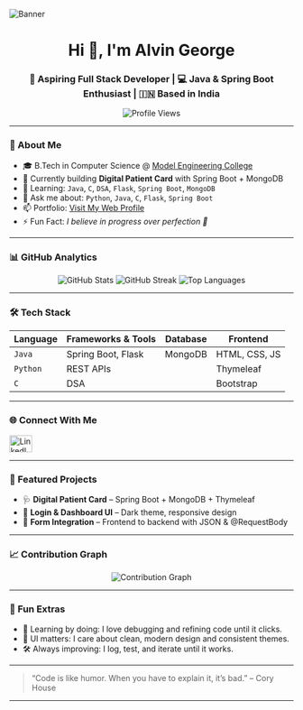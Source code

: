 ![Banner](https://github.com/Alvingeorge550/Alvingeorge550/blob/main/Blue%20Gold%20Elegant%20Minimalist%20Digital%20Marketer%20LinkedIn%20Banner_20240910_214041_0000.png)

<h1 align="center">Hi 👋, I'm Alvin George</h1>
<h3 align="center">🚀 Aspiring Full Stack Developer | 💻 Java & Spring Boot Enthusiast | 🇮🇳 Based in India</h3>

<p align="center">
  <img src="https://komarev.com/ghpvc/?username=Alvingeorge550&label=Profile%20views&color=0e75b6&style=flat" alt="Profile Views" />
</p>

---

### 🧠 About Me

- 🎓 B.Tech in Computer Science @ [Model Engineering College](https://www.linkedin.com/school/model-engineering-college/)
- 🔭 Currently building **Digital Patient Card** with Spring Boot + MongoDB
- 🌱 Learning: `Java`, `C`, `DSA`, `Flask`, `Spring Boot`, `MongoDB`
- 💬 Ask me about: `Python`, `Java`, `C`, `Flask`, `Spring Boot`
- 📫 Portfolio: [Visit My Web Profile](https://AlvinGeorge-AG.github.io/MYWEB/)
- ⚡ Fun Fact: *I believe in progress over perfection 🤗*

---

### 📊 GitHub Analytics

<p align="center">
  <img src="https://github-readme-stats.vercel.app/api?username=Alvingeorge550&show_icons=true&theme=radical" alt="GitHub Stats" />
  <img src="https://github-readme-streak-stats.herokuapp.com/?user=Alvingeorge550&theme=radical" alt="GitHub Streak" />
  <img src="https://github-readme-stats.vercel.app/api/top-langs/?username=Alvingeorge550&layout=compact&theme=radical" alt="Top Languages" />
</p>

---

### 🛠️ Tech Stack

| Language | Frameworks & Tools | Database | Frontend |
|----------|--------------------|----------|----------|
| `Java`   | Spring Boot, Flask | MongoDB  | HTML, CSS, JS |
| `Python` | REST APIs          |          | Thymeleaf |
| `C`      | DSA                |          | Bootstrap |

---

### 🌐 Connect With Me

<p align="left">
  <a href="https://linkedin.com/in/alvingeorge550" target="_blank">
    <img src="https://raw.githubusercontent.com/rahuldkjain/github-profile-readme-generator/master/src/images/icons/Social/linked-in-alt.svg" alt="LinkedIn" width="40" height="30"/>
  </a>
</p>

---

### 📁 Featured Projects

- 🩺 **Digital Patient Card** – Spring Boot + MongoDB + Thymeleaf
- 🔐 **Login & Dashboard UI** – Dark theme, responsive design
- 🧪 **Form Integration** – Frontend to backend with JSON & @RequestBody

---

### 📈 Contribution Graph

<p align="center">
  <img src="https://github-contribution-graph.vercel.app/graph?username=Alvingeorge550&theme=radical" alt="Contribution Graph" />
</p>

---

### 🧩 Fun Extras

- 🧠 Learning by doing: I love debugging and refining code until it clicks.
- 🎨 UI matters: I care about clean, modern design and consistent themes.
- 🛠️ Always improving: I log, test, and iterate until it works.

---

> “Code is like humor. When you have to explain it, it’s bad.” – Cory House

---

